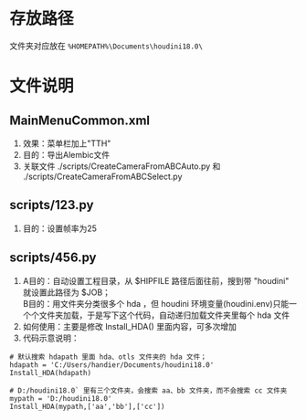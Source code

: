 # 存放路径
文件夹对应放在 `%HOMEPATH%\Documents\houdini18.0\`

# 文件说明
## MainMenuCommon.xml
1. 效果：菜单栏加上"TTH"
2. 目的：导出Alembic文件
3. 关联文件 ./scripts/CreateCameraFromABCAuto.py 和 ./scripts/CreateCameraFromABCSelect.py

## scripts/123.py
1. 目的：设置帧率为25

## scripts/456.py
1. A目的：自动设置工程目录，从 $HIPFILE 路径后面往前，搜到带 "houdini" 就设置此路径为 $JOB；</br>
B目的：用文件夹分类很多个 hda ，但 houdini 环境变量(houdini.env)只能一个个文件夹加载，于是写下这个代码，自动递归加载文件夹里每个 hda 文件
2. 如何使用：主要是修改 Install_HDA() 里面内容，可多次增加
3. 代码示意说明：
```
# 默认搜索 hdapath 里面 hda、otls 文件夹的 hda 文件；
hdapath = 'C:/Users/handier/Documents/houdini18.0'
Install_HDA(hdapath)
```
```
# D:/houdini18.0` 里有三个文件夹，会搜索 aa、bb 文件夹，而不会搜索 cc 文件夹
mypath = 'D:/houdini18.0'
Install_HDA(mypath,['aa','bb'],['cc'])
```
